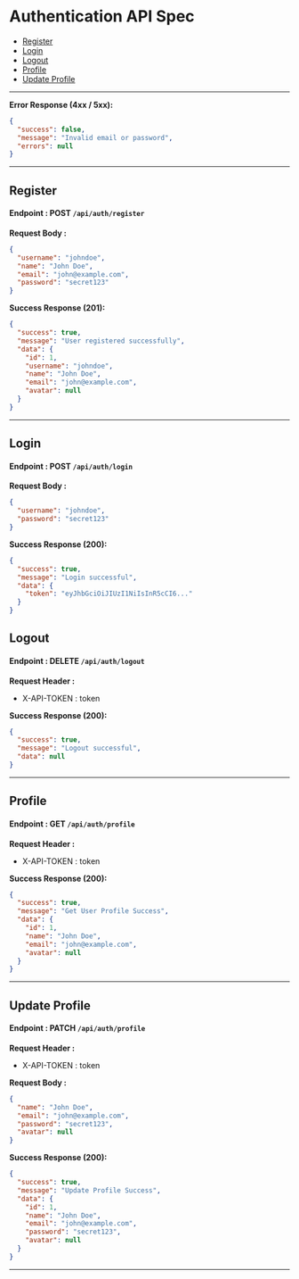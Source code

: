 # Authentication API Spec

- [Register](#register)
- [Login](#login)
- [Logout](#logout)
- [Profile](#profile)
- [Update Profile](#update-profile)

---

**Error Response (4xx / 5xx):**

```json
{
  "success": false,
  "message": "Invalid email or password",
  "errors": null
}
```

---

## Register

#### Endpoint : POST `/api/auth/register`

**Request Body :**

```json
{
  "username": "johndoe",
  "name": "John Doe",
  "email": "john@example.com",
  "password": "secret123"
}
```

**Success Response (201):**

```json
{
  "success": true,
  "message": "User registered successfully",
  "data": {
    "id": 1,
    "username": "johndoe",
    "name": "John Doe",
    "email": "john@example.com",
    "avatar": null
  }
}
```

---

## Login

#### Endpoint : POST `/api/auth/login`

**Request Body :**

```json
{
  "username": "johndoe",
  "password": "secret123"
}
```

**Success Response (200):**

```json
{
  "success": true,
  "message": "Login successful",
  "data": {
    "token": "eyJhbGciOiJIUzI1NiIsInR5cCI6..."
  }
}
```

## Logout

#### Endpoint : DELETE `/api/auth/logout`

**Request Header :**

- X-API-TOKEN : token

**Success Response (200):**

```json
{
  "success": true,
  "message": "Logout successful",
  "data": null
}
```

---

## Profile

#### Endpoint : GET `/api/auth/profile`

**Request Header :**

- X-API-TOKEN : token

**Success Response (200):**

```json
{
  "success": true,
  "message": "Get User Profile Success",
  "data": {
    "id": 1,
    "name": "John Doe",
    "email": "john@example.com",
    "avatar": null
  }
}
```

---

## Update Profile

#### Endpoint : PATCH `/api/auth/profile`

**Request Header :**

- X-API-TOKEN : token

**Request Body :**

```json
{
  "name": "John Doe",
  "email": "john@example.com",
  "password": "secret123",
  "avatar": null
}
```

**Success Response (200):**

```json
{
  "success": true,
  "message": "Update Profile Success",
  "data": {
    "id": 1,
    "name": "John Doe",
    "email": "john@example.com",
    "password": "secret123",
    "avatar": null
  }
}
```

---
